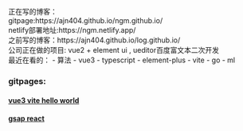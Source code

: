 <br>
正在写的博客：
<br>
gitpage:https://ajn404.github.io/ngm.github.io/
<br>
netlify部署地址:https://ngm.netlify.app/
<br>
之前写的博客：https://ajn404.github.io/log.github.io/
<br>
公司正在做的项目: vue2 + element ui , ueditor百度富文本二次开发
<br>
最近在看的：
- 算法
- vue3 
- typescript
- element-plus
- vite
- go
- ml
<br>
<h3>gitpages:</h3>

#### [vue3 vite hello world](https://ajn404.github.io/vitev3/)

#### [gsap react](https://ajn404.github.io/gsap_ex/)

